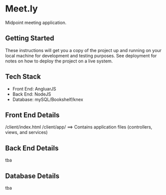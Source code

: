# Meet.ly
Midpoint meeting application.

## Getting Started
These instructions will get you a copy of the project up and running on your local machine for development and testing purposes.
See deployment for notes on how to deploy the project on a live system.

## Tech Stack
- Front End: AngluarJS
- Back End: NodeJS
- Database: mySQL/Bookshelf/knex

## Front End Details
/client/index.html
/client/app/ ==> Contains application files (controllers, views, and services)

## Back End Details
tba

## Database Details
tba

